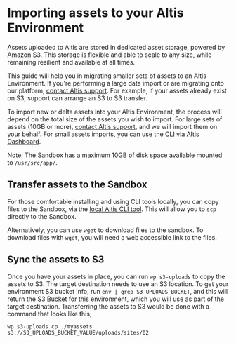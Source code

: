 # Importing assets to your Altis Environment

Assets uploaded to Altis are stored in dedicated asset storage, powered by Amazon S3. This storage is flexible and able to scale to
any size, while remaining resilient and available at all times.

This guide will help you in migrating smaller sets of assets to an Altis Environment. If you're performing a large data import or
are migrating onto our platform, [contact Altis support](docs://guides/getting-help-with-altis/). For example,
if your assets already exist on S3, support can arrange an S3 to S3 transfer.

To import new or delta assets into your Altis Environment, the process will depend on the total size of the assets you wish to
import. For large sets of assets (10GB or more), [contact Altis support](docs://guides/getting-help-with-altis/), and we will import
them on your behalf. For small assets imports, you can use the [CLI via Altis Dashboard](docs://cloud/dashboard/cli/).

Note: The Sandbox has a maximum 10GB of disk space available mounted to `/usr/src/app/`.

## Transfer assets to the Sandbox

For those comfortable installing and using CLI tools locally, you can copy files to the Sandbox, via
the [local Altis CLI tool](docs://cloud/cli). This will allow you to `scp` directly to the Sandbox. 

Alternatively, you can use `wget` to download files to the sandbox. To download files with `wget`, you will need a web accessible
link to the files.

## Sync the assets to S3

Once you have your assets in place, you can run `wp s3-uploads` to copy the assets to S3. The target destination needs to use an S3
location. To get your environment S3 bucket info, run `env | grep S3_UPLOADS_BUCKET`, and this will return the S3 Bucket for this
environment, which you will use as part of the target destination. Transferring the assets to S3 would be done with a command that
looks like this;

```shell
wp s3-uploads cp ./myassets s3://S3_UPLOADS_BUCKET_VALUE/uploads/sites/02
```
